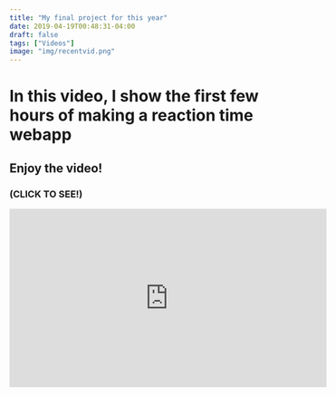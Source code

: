 ```yaml
---
title: "My final project for this year"
date: 2019-04-19T00:48:31-04:00
draft: false
tags: ["Videos"]
image: "img/recentvid.png"
---
```


# In this video, I show the first few hours of making a reaction time webapp
## Enjoy the video!     ‌‌ ‌‌ ‌‌ ‌‌ ‌‌ ‌‌ ‌‌ ‌‌ ‌‌ ‌‌ ‌‌ ‌‌ ‌‌ ‌‌ ‌‌ ‌‌              


### (CLICK TO SEE!)



<iframe width="560" height="315" src="https://www.youtube.com/embed/8SJLVupc94I" frameborder="0" allow="accelerometer; autoplay; encrypted-media; gyroscope; picture-in-picture" allowfullscreen></iframe>
